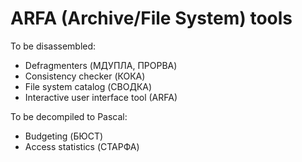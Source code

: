 # ARFA (Archive/File System) tools

To be disassembled:

* Defragmenters (МДУПЛА, ПРОРВА)
* Consistency checker (КОКА)
* File system catalog (СВОДКА)
* Interactive user interface tool (ARFA)

To be decompiled to Pascal:

* Budgeting (БЮСТ)
* Access statistics (СТАРФА)
